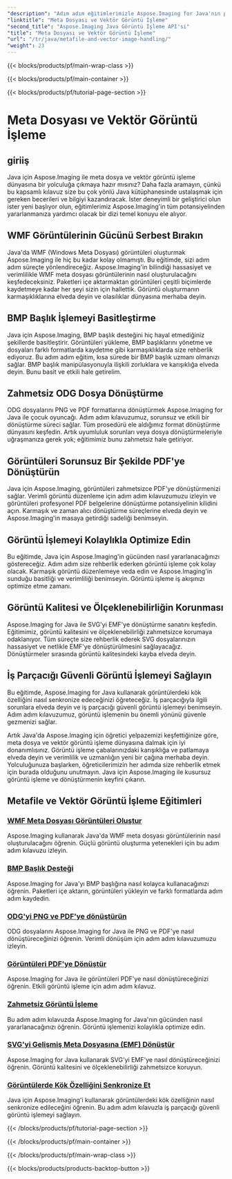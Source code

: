 ```yaml
---
"description": "Adım adım eğitimlerimizle Aspose.Imaging for Java'nın potansiyelini açığa çıkarın. WMF meta dosyası görüntüleri oluşturun, BMP başlıklarını işleyin ve daha fazlasını kolaylıkla yapın."
"linktitle": "Meta Dosyası ve Vektör Görüntü İşleme"
"second_title": "Aspose.Imaging Java Görüntü İşleme API'si"
"title": "Meta Dosyası ve Vektör Görüntü İşleme"
"url": "/tr/java/metafile-and-vector-image-handling/"
"weight": 23
---
```


{{< blocks/products/pf/main-wrap-class >}}

{{< blocks/products/pf/main-container >}}

{{< blocks/products/pf/tutorial-page-section >}}

# Meta Dosyası ve Vektör Görüntü İşleme

## giriiş

Java için Aspose.Imaging ile meta dosya ve vektör görüntü işleme dünyasına bir yolculuğa çıkmaya hazır mısınız? Daha fazla aramayın, çünkü bu kapsamlı kılavuz size bu çok yönlü Java kütüphanesinde ustalaşmak için gereken becerileri ve bilgiyi kazandıracak. İster deneyimli bir geliştirici olun ister yeni başlıyor olun, eğitimlerimiz Aspose.Imaging'in tüm potansiyelinden yararlanmanıza yardımcı olacak bir dizi temel konuyu ele alıyor.

## WMF Görüntülerinin Gücünü Serbest Bırakın

Java'da WMF (Windows Meta Dosyası) görüntüleri oluşturmak Aspose.Imaging ile hiç bu kadar kolay olmamıştı. Bu eğitimde, sizi adım adım süreçte yönlendireceğiz. Aspose.Imaging'in bilindiği hassasiyet ve verimlilikle WMF meta dosyası görüntülerinin nasıl oluşturulacağını keşfedeceksiniz. Paketleri içe aktarmaktan görüntüleri çeşitli biçimlerde kaydetmeye kadar her şeyi sizin için hallettik. Görüntü oluşturmanın karmaşıklıklarına elveda deyin ve olasılıklar dünyasına merhaba deyin.

## BMP Başlık İşlemeyi Basitleştirme

Java için Aspose.Imaging, BMP başlık desteğini hiç hayal etmediğiniz şekillerde basitleştirir. Görüntüleri yükleme, BMP başlıklarını yönetme ve dosyaları farklı formatlarda kaydetme gibi karmaşıklıklarda size rehberlik ediyoruz. Bu adım adım eğitim, kısa sürede bir BMP başlık uzmanı olmanızı sağlar. BMP başlık manipülasyonuyla ilişkili zorluklara ve karışıklığa elveda deyin. Bunu basit ve etkili hale getirelim.

## Zahmetsiz ODG Dosya Dönüştürme

ODG dosyalarını PNG ve PDF formatlarına dönüştürmek Aspose.Imaging for Java ile çocuk oyuncağı. Adım adım kılavuzumuz, sorunsuz ve etkili bir dönüştürme süreci sağlar. Tüm prosedürü ele aldığımız format dönüştürme dünyasını keşfedin. Artık uyumluluk sorunları veya dosya dönüştürmeleriyle uğraşmanıza gerek yok; eğitimimiz bunu zahmetsiz hale getiriyor.

## Görüntüleri Sorunsuz Bir Şekilde PDF'ye Dönüştürün

Java için Aspose.Imaging, görüntüleri zahmetsizce PDF'ye dönüştürmenizi sağlar. Verimli görüntü düzenleme için adım adım kılavuzumuzu izleyin ve görüntüleri profesyonel PDF belgelerine dönüştürme potansiyelinin kilidini açın. Karmaşık ve zaman alıcı dönüştürme süreçlerine elveda deyin ve Aspose.Imaging'in masaya getirdiği sadeliği benimseyin.

## Görüntü İşlemeyi Kolaylıkla Optimize Edin

Bu eğitimde, Java için Aspose.Imaging'in gücünden nasıl yararlanacağınızı göstereceğiz. Adım adım size rehberlik ederken görüntü işleme çok kolay olacak. Karmaşık görüntü düzenlemeye veda edin ve Aspose.Imaging'in sunduğu basitliği ve verimliliği benimseyin. Görüntü işleme iş akışınızı optimize etme zamanı.

## Görüntü Kalitesi ve Ölçeklenebilirliğin Korunması

Aspose.Imaging for Java ile SVG'yi EMF'ye dönüştürme sanatını keşfedin. Eğitimimiz, görüntü kalitesini ve ölçeklenebilirliği zahmetsizce korumaya odaklanıyor. Tüm süreçte size rehberlik ederek SVG dosyalarınızın hassasiyet ve netlikle EMF'ye dönüştürülmesini sağlayacağız. Dönüştürmeler sırasında görüntü kalitesindeki kayba elveda deyin.

## İş Parçacığı Güvenli Görüntü İşlemeyi Sağlayın

Bu eğitimde, Aspose.Imaging for Java kullanarak görüntülerdeki kök özelliğini nasıl senkronize edeceğinizi öğreteceğiz. İş parçacığıyla ilgili sorunlara elveda deyin ve iş parçacığı güvenli görüntü işlemeyi benimseyin. Adım adım kılavuzumuz, görüntü işlemenin bu önemli yönünü güvenle gezmenizi sağlar.

Artık Java'da Aspose.Imaging için öğretici yelpazemizi keşfettiğinize göre, meta dosya ve vektör görüntü işleme dünyasına dalmak için iyi donanımlısınız. Görüntü işleme çabalarınızdaki karışıklığa ve patlamaya elveda deyin ve verimlilik ve uzmanlığın yeni bir çağına merhaba deyin. Yolculuğunuza başlarken, öğreticilerimizin her adımda size rehberlik etmek için burada olduğunu unutmayın. Java için Aspose.Imaging ile kusursuz görüntü işleme ve dönüştürmenin keyfini çıkarın.
## Metafile ve Vektör Görüntü İşleme Eğitimleri
### [WMF Meta Dosyası Görüntüleri Oluştur](./generate-wmf-metafile-images/)
Aspose.Imaging kullanarak Java'da WMF meta dosyası görüntülerinin nasıl oluşturulacağını öğrenin. Güçlü görüntü oluşturma yetenekleri için bu adım adım kılavuzu izleyin.
### [BMP Başlık Desteği](./bmp-header-support/)
Aspose.Imaging for Java'yı BMP başlığına nasıl kolayca kullanacağınızı öğrenin. Paketleri içe aktarın, görüntüleri yükleyin ve farklı formatlarda adım adım kaydedin.
### [ODG'yi PNG ve PDF'ye dönüştürün](./odg-file-format-support/)
ODG dosyalarını Aspose.Imaging for Java ile PNG ve PDF'ye nasıl dönüştüreceğinizi öğrenin. Verimli dönüşüm için adım adım kılavuzumuzu izleyin.
### [Görüntüleri PDF'ye Dönüştür](./pdf-dpi-settings-configuration/)
Aspose.Imaging for Java ile görüntüleri PDF'ye nasıl dönüştüreceğinizi öğrenin. Etkili görüntü işleme için adım adım kılavuz.
### [Zahmetsiz Görüntü İşleme](./otg-file-format-support/)
Bu adım adım kılavuzda Aspose.Imaging for Java'nın gücünden nasıl yararlanacağınızı öğrenin. Görüntü işlemenizi kolaylıkla optimize edin.
### [SVG'yi Gelişmiş Meta Dosyasına (EMF) Dönüştür](./convert-svg-to-enhanced-metafile/)
Aspose.Imaging for Java kullanarak SVG'yi EMF'ye nasıl dönüştüreceğinizi öğrenin. Görüntü kalitesini ve ölçeklenebilirliği zahmetsizce koruyun.
### [Görüntülerde Kök Özelliğini Senkronize Et](./synchronize-root-property-in-images/)
Java için Aspose.Imaging'i kullanarak görüntülerdeki kök özelliğinin nasıl senkronize edileceğini öğrenin. Bu adım adım kılavuzla iş parçacığı güvenli görüntü işlemeyi sağlayın.

{{< /blocks/products/pf/tutorial-page-section >}}

{{< /blocks/products/pf/main-container >}}

{{< /blocks/products/pf/main-wrap-class >}}

{{< blocks/products/products-backtop-button >}}